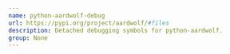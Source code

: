 ```yaml
---
name: python-aardwolf-debug
url: https://pypi.org/project/aardwolf/#files
description: Detached debugging symbols for python-aardwolf.
group: None
---
```

